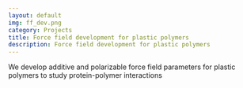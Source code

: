 ```yaml
---
layout: default
img: ff_dev.png
category: Projects
title: Force field development for plastic polymers
description: Force field development for plastic polymers
---
```


We develop additive and polarizable force field parameters for plastic polymers to study protein-polymer interactions

